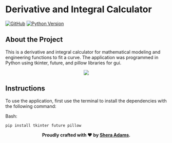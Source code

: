 # Derivative and Integral Calculator

[![GitHub](https://img.shields.io/github/license/sheraadams/Derivative-and-Integral-Calculator)](https://github.com/sheraadams/cs340/blob/master/LICENSE)
[![Python Version](https://img.shields.io/pypi/pyversions/dash.svg?color=dark-green)](https://www.python.org)

## About the Project

This is a derivative and integral calculator for mathematical modeling and engineering functions to fit a curve. The application was programmed in Python using tkinter, future, and pillow libraries for gui. 

<p align="center">
  <img width="" height="" src="https://user-images.githubusercontent.com/110789514/209882765-45d00115-4e14-483c-8154-334446804d93.png">
</p>

## Instructions

To use the application, first use the terminal to install the dependencies with the following command:

Bash:
```bash
pip install tkinter future pillow

```

<div style="text-align: center;">
  <p><strong>Proudly crafted with ❤️ by <a href="https://github.com/sheraadams" target="_blank">Shera Adams</a>.</strong></p>
</div>

